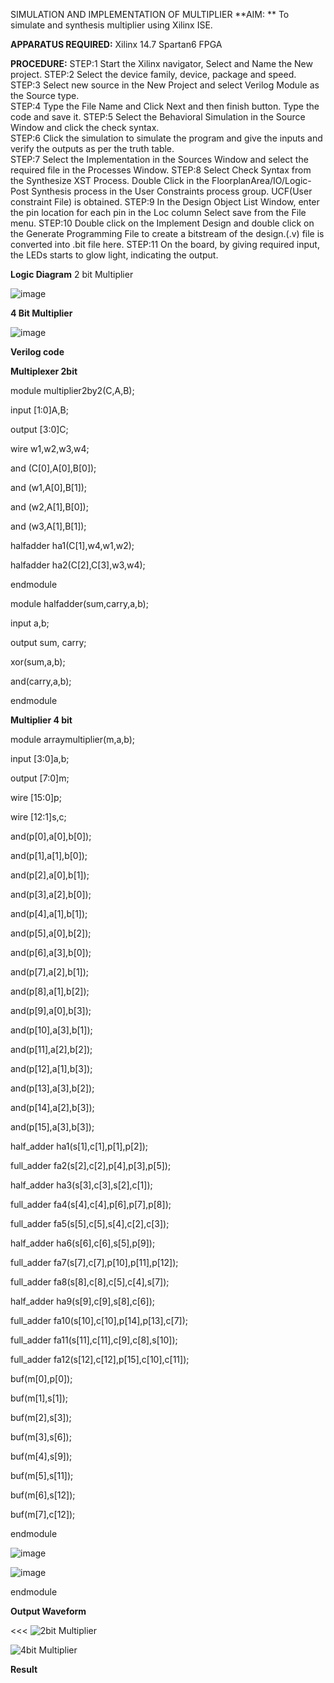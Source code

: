 SIMULATION AND IMPLEMENTATION OF MULTIPLIER
**AIM: **
 To simulate and synthesis multiplier using Xilinx ISE.

**APPARATUS REQUIRED:**
Xilinx 14.7
Spartan6 FPGA
  
**PROCEDURE:**
STEP:1  Start  the Xilinx navigator, Select and Name the New project.
STEP:2  Select the device family, device, package and speed.       
STEP:3  Select new source in the New Project and select Verilog Module as the Source type.                       
STEP:4  Type the File Name and Click Next and then finish button. Type the code and save it.
STEP:5  Select the Behavioral Simulation in the Source Window and click the check syntax.                       
STEP:6  Click the simulation to simulate the program and  give the inputs and verify the outputs as per the truth table.               
STEP:7  Select the Implementation in the Sources Window and select the required file in the Processes Window.
STEP:8  Select Check Syntax from the Synthesize  XST Process. Double Click in the  FloorplanArea/IO/Logic-Post Synthesis process in the User Constraints process group. UCF(User constraint File) is obtained. 
STEP:9  In the Design Object List Window, enter the pin location for each pin in the Loc column Select save from the File menu.
STEP:10 Double click on the Implement Design and double click on the Generate Programming File to create a bitstream of the design.(.v) file is converted into .bit file here.
STEP:11  On the board, by giving required input, the LEDs starts to glow light, indicating the output.

**Logic Diagram**
2 bit Multiplier

![image](https://github.com/navaneethans/VLSI-LAB-EXP-3/assets/6987778/7713750f-65e6-41c0-8082-5005eac4031c)

**4 Bit Multiplier**

![image](https://github.com/navaneethans/VLSI-LAB-EXP-3/assets/6987778/d95215dd-8cf1-4e08-93cc-96adfdd7fbdc)


**Verilog code**

**Multiplexer 2bit**

module multiplier2by2(C,A,B);

input [1:0]A,B;

output [3:0]C;

wire w1,w2,w3,w4; 

and (C[0],A[0],B[0]); 

and (w1,A[0],B[1]);

and (w2,A[1],B[0]); 

and (w3,A[1],B[1]); 

halfadder ha1(C[1],w4,w1,w2); 

halfadder ha2(C[2],C[3],w3,w4);

endmodule

module halfadder(sum,carry,a,b);

input a,b;

output sum, carry;

xor(sum,a,b);

and(carry,a,b);

endmodule

**Multiplier 4 bit**

module arraymultiplier(m,a,b);

input [3:0]a,b;

output [7:0]m;

wire [15:0]p;

wire [12:1]s,c;

and(p[0],a[0],b[0]);

and(p[1],a[1],b[0]);

and(p[2],a[0],b[1]);

and(p[3],a[2],b[0]);

and(p[4],a[1],b[1]);

and(p[5],a[0],b[2]);

and(p[6],a[3],b[0]);

and(p[7],a[2],b[1]);

and(p[8],a[1],b[2]);

and(p[9],a[0],b[3]);

and(p[10],a[3],b[1]);

and(p[11],a[2],b[2]);

and(p[12],a[1],b[3]); 

and(p[13],a[3],b[2]); 

and(p[14],a[2],b[3]); 

and(p[15],a[3],b[3]);

half_adder ha1(s[1],c[1],p[1],p[2]);

full_adder fa2(s[2],c[2],p[4],p[3],p[5]);

half_adder ha3(s[3],c[3],s[2],c[1]);

full_adder fa4(s[4],c[4],p[6],p[7],p[8]);

full_adder fa5(s[5],c[5],s[4],c[2],c[3]);

half_adder ha6(s[6],c[6],s[5],p[9]);

full_adder fa7(s[7],c[7],p[10],p[11],p[12]);

full_adder fa8(s[8],c[8],c[5],c[4],s[7]);

half_adder ha9(s[9],c[9],s[8],c[6]);

full_adder fa10(s[10],c[10],p[14],p[13],c[7]);

full_adder fa11(s[11],c[11],c[9],c[8],s[10]);

full_adder fa12(s[12],c[12],p[15],c[10],c[11]);

buf(m[0],p[0]);

buf(m[1],s[1]);

buf(m[2],s[3]);

buf(m[3],s[6]);

buf(m[4],s[9]);

buf(m[5],s[11]);

buf(m[6],s[12]);

buf(m[7],c[12]);

endmodule

![image](https://github.com/RCKcharan10/VLSI-LAB-EXP-3/assets/117891438/128538c5-d0d4-4040-9362-bf5f2b138c8c)

![image](https://github.com/RCKcharan10/VLSI-LAB-EXP-3/assets/117891438/753eec6f-87d3-4329-981d-bf283312248b)


endmodule

**Output Waveform**

<<< ![2bit Multiplier](https://github.com/RCKcharan10/VLSI-LAB-EXP-3/assets/117891438/cf2b32db-9865-4756-9dcc-bffe2f3b46ea) 

![4bit Multiplier](https://github.com/RCKcharan10/VLSI-LAB-EXP-3/assets/117891438/01408e8c-e6d4-4aca-b988-eb961089a62f)
>>>>>


**Result**



